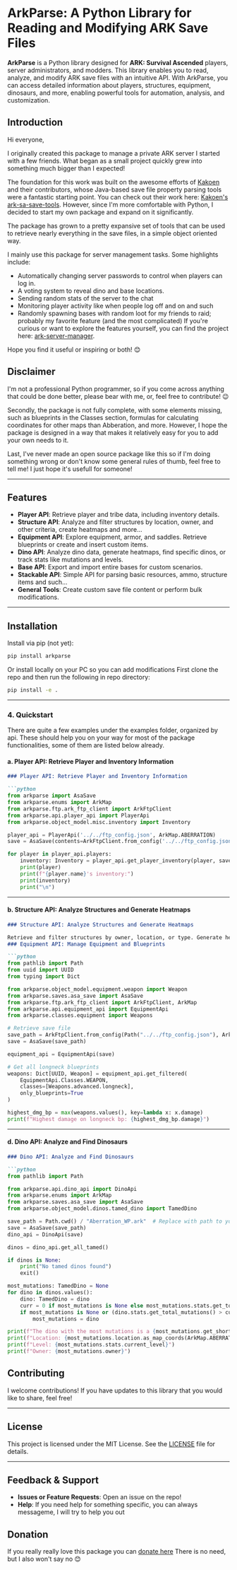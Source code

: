 # ArkParse: A Python Library for Reading and Modifying ARK Save Files

**ArkParse** is a Python library designed for **ARK: Survival Ascended** players, server administrators, and modders. This library enables you to read, analyze, and modify ARK save files with an intuitive API. With ArkParse, you can access detailed information about players, structures, equipment, dinosaurs, and more, enabling powerful tools for automation, analysis, and customization.

## Introduction
Hi everyone,

I originally created this package to manage a private ARK server I started with a few friends. What began as a small project quickly grew into something much bigger than I expected!

The foundation for this work was built on the awesome efforts of [Kakoen](https://github.com/Kakoen) and their contributors, whose Java-based save file property parsing tools were a fantastic starting point. You can check out their work here: [Kakoen's ark-sa-save-tools](https://github.com/Kakoen/ark-sa-save-tools). However, since I'm more comfortable with Python, I decided to start my own package and expand on it significantly.

The package has grown to a pretty expansive set of tools that can be used to retrieve nearly everything in the save files, in a simple object oriented way.

I mainly use this package for server management tasks. Some highlights include:

 - Automatically changing server passwords to control when players can log in.
 - A voting system to reveal dino and base locations.
 - Sending random stats of the server to the chat
 - Monitoring player activity like when people log off and on and such
 - Randomly spawning bases with random loot for my friends to raid; probably my favorite feature (and the most complicated)
If you're curious or want to explore the features yourself, you can find the project here: [ark-server-manager](https://github.com/VincentHenauGithub/ark-server-manager).

Hope you find it useful or inspiring or both! 😊

## Disclaimer
I'm not a professional Python programmer, so if you come across anything that could be done better, please bear with me, or, feel free to contribute! 😉

Secondly, the package is not fully complete, with some elements missing, such as blueprints in the Classes section, formulas for calculating coordinates for other maps than Abberation, and more. However, I hope the package is designed in a way that makes it relatively easy for you to add your own needs to it.

Last, I've never made an open source package like this so if I'm doing something wrong or don't know some general rules of thumb, feel free to tell me!
I just hope it's usefull for someone!

---
## Features

- **Player API**: Retrieve player and tribe data, including inventory details.
- **Structure API**: Analyze and filter structures by location, owner, and other criteria, create heatmaps and more...
- **Equipment API**: Explore equipment, armor, and saddles. Retrieve blueprints or create and insert custom items.
- **Dino API**: Analyze dino data, generate heatmaps, find specific dinos, or track stats like mutations and levels.
- **Base API**: Export and import entire bases for custom scenarios.
- **Stackable API**: Simple API for parsing basic resources, ammo, structure items and such...
- **General Tools**: Create custom save file content or perform bulk modifications.

---
## Installation

Install via pip (not yet):

```bash
pip install arkparse
```

Or install locally on your PC so you can add modifications
First clone the repo and then run the following in repo directory:
```bash
pip install -e .
```
---

### 4. **Quickstart**

There are quite a few examples under the examples folder, organized by api. These should help you on your way for most of the package functionalities, some of them are listed below already.

#### a. **Player API: Retrieve Player and Inventory Information**

```markdown
### Player API: Retrieve Player and Inventory Information

```python
from arkparse import AsaSave
from arkparse.enums import ArkMap
from arkparse.ftp.ark_ftp_client import ArkFtpClient
from arkparse.api.player_api import PlayerApi
from arkparse.object_model.misc.inventory import Inventory

player_api = PlayerApi('../../ftp_config.json', ArkMap.ABERRATION)
save = AsaSave(contents=ArkFtpClient.from_config('../../ftp_config.json', ArkMap.ABERRATION).download_save_file())

for player in player_api.players:
    inventory: Inventory = player_api.get_player_inventory(player, save)
    print(player)
    print(f"{player.name}'s inventory:")
    print(inventory)
    print("\n")
```
---

#### b. **Structure API: Analyze Structures and Generate Heatmaps**

```markdown
### Structure API: Analyze Structures and Generate Heatmaps

Retrieve and filter structures by owner, location, or type. Generate heatmaps for visualization and analysis.
### Equipment API: Manage Equipment and Blueprints

```python
from pathlib import Path
from uuid import UUID
from typing import Dict

from arkparse.object_model.equipment.weapon import Weapon
from arkparse.saves.asa_save import AsaSave
from arkparse.ftp.ark_ftp_client import ArkFtpClient, ArkMap
from arkparse.api.equipment_api import EquipmentApi
from arkparse.classes.equipment import Weapons

# Retrieve save file
save_path = ArkFtpClient.from_config(Path("../../ftp_config.json"), ArkMap.ABERRATION).download_save_file(Path.cwd())
save = AsaSave(save_path)

equipment_api = EquipmentApi(save)

# Get all longneck blueprints
weapons: Dict[UUID, Weapon] = equipment_api.get_filtered(
    EquipmentApi.Classes.WEAPON,
    classes=[Weapons.advanced.longneck],
    only_blueprints=True
)

highest_dmg_bp = max(weapons.values(), key=lambda x: x.damage)
print(f"Highest damage on longneck bp: {highest_dmg_bp.damage}")
```

---

#### d. **Dino API: Analyze and Find Dinosaurs**

```markdown
### Dino API: Analyze and Find Dinosaurs

```python
from pathlib import Path

from arkparse.api.dino_api import DinoApi
from arkparse.enums import ArkMap
from arkparse.saves.asa_save import AsaSave
from arkparse.object_model.dinos.tamed_dino import TamedDino

save_path = Path.cwd() / "Aberration_WP.ark"  # Replace with path to your save file
save = AsaSave(save_path)
dino_api = DinoApi(save)

dinos = dino_api.get_all_tamed()

if dinos is None:
    print("No tamed dinos found")
    exit()

most_mutations: TamedDino = None
for dino in dinos.values():
    dino: TamedDino = dino
    curr = 0 if most_mutations is None else most_mutations.stats.get_total_mutations()
    if most_mutations is None or (dino.stats.get_total_mutations() > curr):
        most_mutations = dino

print(f"The dino with the most mutations is a {most_mutations.get_short_name()} with {int(most_mutations.stats.get_total_mutations())} mutations")
print(f"Location: {most_mutations.location.as_map_coords(ArkMap.ABERRATION)}")
print(f"Level: {most_mutations.stats.current_level}")
print(f"Owner: {most_mutations.owner}")
```
## Contributing

I welcome contributions! If you have updates to this library that you would like to share, feel free!

---

## License

This project is licensed under the MIT License. See the [LICENSE](LICENSE) file for details.

---
## Feedback & Support

- **Issues or Feature Requests**: Open an issue on the repo!
- **Help**: If you need help for something specific, you can always messageme, I will try to help you out

## Donation

If you really really love this package you can [donate here](https://www.paypal.com/donate/?hosted_button_id=BV63CTDUW7PKQ)
There is no need, but I also won't say no 😊


